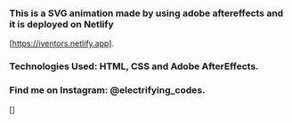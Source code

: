 ### This is a SVG animation made by using adobe aftereffects and it is deployed on Netlify
[https://iventors.netlify.app].

### Technologies Used: HTML, CSS and Adobe AfterEffects.

### Find me on Instagram: @electrifying_codes.

[]